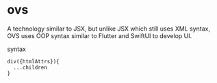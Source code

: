 # ovs
A technology similar to JSX, but unlike JSX which still uses XML syntax, OVS uses OOP syntax similar to Flutter and SwiftUI to develop UI.

syntax

```
div({htmlAttrs}){
  ...children
}
```
